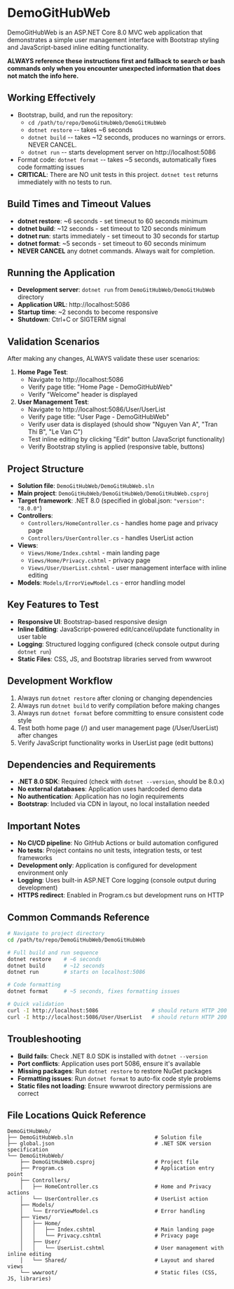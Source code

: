 # DemoGitHubWeb
DemoGitHubWeb is an ASP.NET Core 8.0 MVC web application that demonstrates a simple user management interface with Bootstrap styling and JavaScript-based inline editing functionality.

**ALWAYS reference these instructions first and fallback to search or bash commands only when you encounter unexpected information that does not match the info here.**

## Working Effectively
- Bootstrap, build, and run the repository:
  - `cd /path/to/repo/DemoGitHubWeb/DemoGitHubWeb`
  - `dotnet restore` -- takes ~6 seconds
  - `dotnet build` -- takes ~12 seconds, produces no warnings or errors. NEVER CANCEL.
  - `dotnet run` -- starts development server on http://localhost:5086
- Format code: `dotnet format` -- takes ~5 seconds, automatically fixes code formatting issues
- **CRITICAL**: There are NO unit tests in this project. `dotnet test` returns immediately with no tests to run.

## Build Times and Timeout Values
- **dotnet restore**: ~6 seconds - set timeout to 60 seconds minimum
- **dotnet build**: ~12 seconds - set timeout to 120 seconds minimum  
- **dotnet run**: starts immediately - set timeout to 30 seconds for startup
- **dotnet format**: ~5 seconds - set timeout to 60 seconds minimum
- **NEVER CANCEL** any dotnet commands. Always wait for completion.

## Running the Application
- **Development server**: `dotnet run` from `DemoGitHubWeb/DemoGitHubWeb` directory
- **Application URL**: http://localhost:5086
- **Startup time**: ~2 seconds to become responsive
- **Shutdown**: Ctrl+C or SIGTERM signal

## Validation Scenarios
After making any changes, ALWAYS validate these user scenarios:
1. **Home Page Test**: 
   - Navigate to http://localhost:5086
   - Verify page title: "Home Page - DemoGitHubWeb"
   - Verify "Welcome" header is displayed
2. **User Management Test**:
   - Navigate to http://localhost:5086/User/UserList
   - Verify page title: "User Page - DemoGitHubWeb" 
   - Verify user data is displayed (should show "Nguyen Van A", "Tran Thi B", "Le Van C")
   - Test inline editing by clicking "Edit" button (JavaScript functionality)
   - Verify Bootstrap styling is applied (responsive table, buttons)

## Project Structure
- **Solution file**: `DemoGitHubWeb/DemoGitHubWeb.sln`
- **Main project**: `DemoGitHubWeb/DemoGitHubWeb/DemoGitHubWeb.csproj`
- **Target framework**: .NET 8.0 (specified in global.json: `"version": "8.0.0"`)
- **Controllers**:
  - `Controllers/HomeController.cs` - handles home page and privacy page
  - `Controllers/UserController.cs` - handles UserList action
- **Views**:
  - `Views/Home/Index.cshtml` - main landing page
  - `Views/Home/Privacy.cshtml` - privacy page
  - `Views/User/UserList.cshtml` - user management interface with inline editing
- **Models**: `Models/ErrorViewModel.cs` - error handling model

## Key Features to Test
- **Responsive UI**: Bootstrap-based responsive design
- **Inline Editing**: JavaScript-powered edit/cancel/update functionality in user table
- **Logging**: Structured logging configured (check console output during `dotnet run`)
- **Static Files**: CSS, JS, and Bootstrap libraries served from wwwroot

## Development Workflow
1. Always run `dotnet restore` after cloning or changing dependencies
2. Always run `dotnet build` to verify compilation before making changes
3. Always run `dotnet format` before committing to ensure consistent code style
4. Test both home page (/) and user management page (/User/UserList) after changes
5. Verify JavaScript functionality works in UserList page (edit buttons)

## Dependencies and Requirements
- **.NET 8.0 SDK**: Required (check with `dotnet --version`, should be 8.0.x)
- **No external databases**: Application uses hardcoded demo data
- **No authentication**: Application has no login requirements
- **Bootstrap**: Included via CDN in layout, no local installation needed

## Important Notes
- **No CI/CD pipeline**: No GitHub Actions or build automation configured
- **No tests**: Project contains no unit tests, integration tests, or test frameworks
- **Development only**: Application is configured for development environment only
- **Logging**: Uses built-in ASP.NET Core logging (console output during development)
- **HTTPS redirect**: Enabled in Program.cs but development runs on HTTP

## Common Commands Reference
```bash
# Navigate to project directory
cd /path/to/repo/DemoGitHubWeb/DemoGitHubWeb

# Full build and run sequence
dotnet restore    # ~6 seconds
dotnet build      # ~12 seconds  
dotnet run        # starts on localhost:5086

# Code formatting
dotnet format     # ~5 seconds, fixes formatting issues

# Quick validation
curl -I http://localhost:5086                 # should return HTTP 200
curl -I http://localhost:5086/User/UserList   # should return HTTP 200
```

## Troubleshooting
- **Build fails**: Check .NET 8.0 SDK is installed with `dotnet --version`
- **Port conflicts**: Application uses port 5086, ensure it's available
- **Missing packages**: Run `dotnet restore` to restore NuGet packages
- **Formatting issues**: Run `dotnet format` to auto-fix code style problems
- **Static files not loading**: Ensure wwwroot directory permissions are correct

## File Locations Quick Reference
```
DemoGitHubWeb/
├── DemoGitHubWeb.sln                          # Solution file
├── global.json                                # .NET SDK version specification  
└── DemoGitHubWeb/
    ├── DemoGitHubWeb.csproj                   # Project file
    ├── Program.cs                             # Application entry point
    ├── Controllers/
    │   ├── HomeController.cs                  # Home and Privacy actions
    │   └── UserController.cs                  # UserList action  
    ├── Models/
    │   └── ErrorViewModel.cs                  # Error handling
    ├── Views/
    │   ├── Home/
    │   │   ├── Index.cshtml                   # Main landing page
    │   │   └── Privacy.cshtml                 # Privacy page
    │   ├── User/
    │   │   └── UserList.cshtml                # User management with inline editing
    │   └── Shared/                            # Layout and shared views
    └── wwwroot/                               # Static files (CSS, JS, libraries)
```
